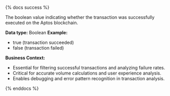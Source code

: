 {% docs success %}

The boolean value indicating whether the transaction was successfully executed on the Aptos blockchain.

**Data type:** Boolean
**Example:**
- true (transaction succeeded)
- false (transaction failed)

**Business Context:**
- Essential for filtering successful transactions and analyzing failure rates.
- Critical for accurate volume calculations and user experience analysis.
- Enables debugging and error pattern recognition in transaction analysis.

{% enddocs %}